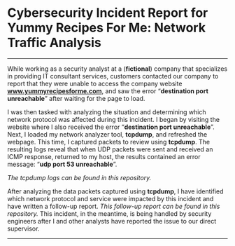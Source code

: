 # Cybersecurity Incident Report for Yummy Recipes For Me: Network Traffic Analysis

---

While working as a security analyst at a (**fictional**) company that specializes in providing IT consultant services, customers contacted our company to report that they were unable to access the company website **www.yummyrecipesforme.com**, and saw the error “**destination port unreachable**” after waiting for the page to load. 

I was then tasked with analyzing the situation and determining which network protocol was affected during this incident. I began by visiting the website where I also received the error “**destination port unreachable**”. Next, I loaded my network analyzer tool, **tcpdump**, and refreshed the webpage. This time, I captured packets to review using **tcpdump**. The resulting logs reveal that when UDP packets were sent and received an ICMP response, returned to my host, the results contained an error message: “**udp port 53 unreachable**”.

*The tcpdump logs can be found in this repository.*

After analyzing the data packets captured using **tcpdump**, I have identified which network protocol and service were impacted by this incident and have written a follow-up report. *This follow-up report can be found in this repository.* This incident, in the meantime, is being handled by security engineers after I and other analysts have reported the issue to our direct supervisor. 

---
